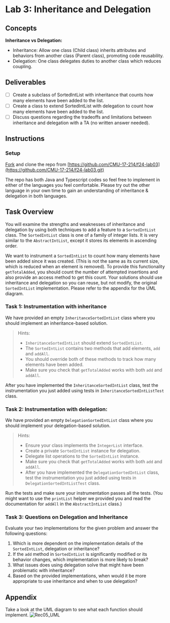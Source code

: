 # Lab 3: Inheritance and Delegation

## Concepts
**Inheritance vs Delegation:**
+ Inheritance: Allow one class (Child class) inherits attributes and behaviors from another class (Parent class), promoting code reusability.
+ Delegation: One class delegates duties to another class which reduces coupling. 

## Deliverables
- [ ] Create a subclass of SortedIntList with inheritance that counts how many elements have been added to the list. 
- [ ] Create a class to extend SortedIntList with delegation to count how many elements have been added to the list. 
- [ ] Discuss questions regarding the tradeoffs and limitations between inheritance and delegation with a TA (no written answer needed).

## Instructions

### Setup
<u>Fork</u> and clone the repo from [https://github.com/CMU-17-214/f24-lab03](https://github.com/CMU-17-214/f24-lab03.git)

The repo has both Java and Typescript codes so feel free to implement in either of the languages you feel comfortable. Please try out the other language in your own time to gain an understanding of inheritance & delegation in both languages.

## Task Overview
You will examine the strengths and weaknesses of inheritance and delegation by using both techniques to add a feature to a ```SortedIntList``` class. The ```SortedIntList``` class is one of a family of integer lists. It is very similar to the  ```AbstractIntList```, except it stores its elements in ascending order.

We want to instrument a ```SortedIntList``` to count how many elements have been added since it was created. (This is not the same as its current size, which is reduced when an element is removed). To provide this functionality ```getTotalAdded```, you should count the number of attempted insertions and also provide an access method to get this count. Your solutions should use inheritance and delegation so you can reuse, but not modify, the original ```SortedIntList``` implementation. Please refer to the appendix for the UML diagram. 


### Task 1: Instrumentation with inheritance
We have provided an empty ```InheritanceSortedIntList``` class where you should implement an inheritance-based solution. 
    
> Hints: 
> + ```InheritanceSortedIntList``` should extend ```SortedIntList```. 
> + The ```SortedIntList``` contains two methods that add elements, ```add``` and ```addAll```. 
> + You should override both of these methods to track how many elements have been added.
> + Make sure you check that ```getTotalAdded``` works with both ```add``` and ```addAll```.

After you have implemented the ```InheritanceSortedIntList``` class, test the instrumentation you just added using tests in ```InheritanceSortedIntListTest``` class. 

### Task 2: Instrumentation with delegation:
We have provided an empty ```DelegationSortedIntList``` class where you should implement your delegation-based solution.

> Hints: 
> + Ensure your class implements the ```IntegerList``` interface.
> + Create a private ```SortedIntList``` instance for delegation.
> + Delegate list operations to the ```SortedIntList``` instance.
> + Make sure you check that ```getTotalAdded``` works with both ```add``` and ```addAll```.
> + After you have implemented the ```DelegationSortedIntList``` class, test the instrumentation you just added using tests in ```DelegationSortedIntListTest``` class. 


Run the tests and make sure your instrumentation passes all the tests. 
(You might want to use the ```printList``` helper we provided you and read the documentation for ```addAll``` in the ```AbstractIntList``` class.) 

### Task 3: Questions on Delegation and Inheritance 
Evaluate your two implementations for the given problem and answer the following questions:
1. Which is more dependent on the implementation details of the ```SortedIntList```, delegation or inheritance?
2. If the ```add``` method in ```SortedIntList``` is significantly modified or its behavior changes, which implementation is more likely to break?
3. What issues does using delegation solve that might have been problematic with inheritance?
4. Based on the provided implementations, when would it be more appropriate to use inheritance and when to use delegation?


## Appendix
Take a look at the UML diagram to see what each function should implement.
![Rec05_UML](https://github.com/user-attachments/assets/d9ee7c69-81cf-4604-be85-baf1d72bdac4)














